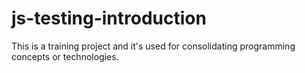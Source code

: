# js-testing-introduction

This is a training project and it's used for consolidating programming concepts or technologies.
